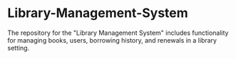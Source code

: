 # Library-Management-System
The repository for the "Library Management System" includes functionality for managing books, users, borrowing history, and renewals in a library setting.
